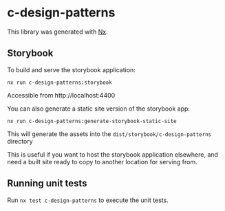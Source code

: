 # c-design-patterns

This library was generated with [Nx](https://nx.dev).

## Storybook

To build and serve the storybook application:

`nx run c-design-patterns:storybook`

Accessible from http://localhost:4400

You can also generate a static site version of the storybook app:

`nx run c-design-patterns:generate-storybook-static-site`

This will generate the assets into the `dist/storybook/c-design-patterns` directory

This is useful if you want to host the storybook application elsewhere, and need a built site ready to copy to another location for serving from.


## Running unit tests

Run `nx test c-design-patterns` to execute the unit tests.
